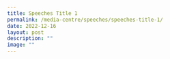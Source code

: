 ```yaml
---
title: Speeches Title 1
permalink: /media-centre/speeches/speeches-title-1/
date: 2022-12-16
layout: post
description: ""
image: ""
---
```


